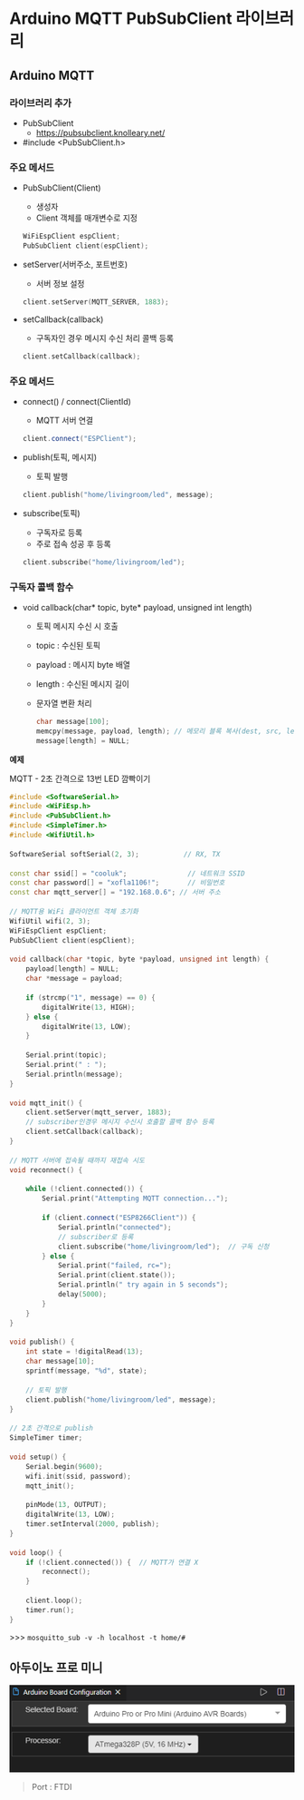 # Arduino MQTT PubSubClient 라이브러리

  

## Arduino MQTT

### 라이브러리 추가

-   PubSubClient
    -    https://pubsubclient.knolleary.net/
-   \#include <PubSubClient.h>

  

### 주요 메서드

-   PubSubClient(Client)

    -   생성자
    -   Client 객체를 매개변수로 지정

    ```c++
    WiFiEspClient espClient;
    PubSubClient client(espClient);
    ```

      

-   setServer(서버주소, 포트번호)

    -   서버 정보 설정

    ```c++
    client.setServer(MQTT_SERVER, 1883);
    ```

      

-   setCallback(callback)

    -   구독자인 경우 메시지 수신 처리 콜백 등록

    ```c++
    client.setCallback(callback);
    ```

      

### 주요 메서드

-   connect() / connect(ClientId)

    -   MQTT 서버 연결

    ```c++
    client.connect("ESPClient");
    ```

      

-   publish(토픽, 메시지)

    -   토픽 발행

    ```c++
    client.publish("home/livingroom/led", message);
    ```

      

-   subscribe(토픽)

    -   구독자로 등록
    -   주로 접속 성공 후 등록

    ```c++
    client.subscribe("home/livingroom/led");
    ```

      

### 구독자 콜백 함수

-   void callback(char* topic, byte* payload, unsigned int length)

    -   토픽 메시지 수신 시 호출

    -   topic : 수신된 토픽

    -   payload : 메시지 byte 배열

    -   length : 수신된 메시지 길이

          

    -   문자열 변환 처리

        ```c++
        char message[100];
        memcpy(message, payload, length); // 메모리 블록 복사(dest, src, length)
        message[length] = NULL;
        ```

  

**예제**

MQTT - 2초 간격으로 13번 LED 깜빡이기

```c++
#include <SoftwareSerial.h>
#include <WiFiEsp.h>
#include <PubSubClient.h>
#include <SimpleTimer.h>
#include <WifiUtil.h>

SoftwareSerial softSerial(2, 3);           // RX, TX

const char ssid[] = "cooluk";               // 네트워크 SSID
const char password[] = "xofla1106!";       // 비밀번호
const char mqtt_server[] = "192.168.0.6"; // 서버 주소

// MQTT용 WiFi 클라이언트 객체 초기화
WifiUtil wifi(2, 3);
WiFiEspClient espClient;
PubSubClient client(espClient);

void callback(char *topic, byte *payload, unsigned int length) {
    payload[length] = NULL;
    char *message = payload;

    if (strcmp("1", message) == 0) {
        digitalWrite(13, HIGH);
    } else {
        digitalWrite(13, LOW);
    }

    Serial.print(topic);
    Serial.print(" : ");
    Serial.println(message);
}

void mqtt_init() {
    client.setServer(mqtt_server, 1883);
    // subscriber인경우 메시지 수신시 호출할 콜백 함수 등록
    client.setCallback(callback);
}

// MQTT 서버에 접속될 때까지 재접속 시도
void reconnect() {

    while (!client.connected()) {
        Serial.print("Attempting MQTT connection...");
        
        if (client.connect("ESP8266Client")) {
            Serial.println("connected");
            // subscriber로 등록
            client.subscribe("home/livingroom/led");  // 구독 신청
        } else {
            Serial.print("failed, rc=");
            Serial.print(client.state());
            Serial.println(" try again in 5 seconds");
            delay(5000);
        }
    }
}

void publish() {
    int state = !digitalRead(13);
    char message[10];
    sprintf(message, "%d", state);

    // 토픽 발행
    client.publish("home/livingroom/led", message);
}

// 2초 간격으로 publish
SimpleTimer timer;

void setup() {
    Serial.begin(9600);
    wifi.init(ssid, password);
    mqtt_init();

    pinMode(13, OUTPUT);
    digitalWrite(13, LOW);
    timer.setInterval(2000, publish);
}

void loop() {
    if (!client.connected()) {  // MQTT가 연결 X
        reconnect();
    }

    client.loop();
    timer.run();
}
```

  

\>\>\> `mosquitto_sub -v -h localhost -t home/#`

  

  

## 아두이노 프로 미니

![image-20200918141853932](03.MQTT-Arduino.assets/image-20200918141853932.png)

  

>   Port : FTDI